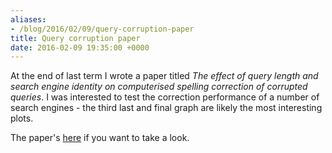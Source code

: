 ```yaml
---
aliases:
- /blog/2016/02/09/query-corruption-paper
title: Query corruption paper
date: 2016-02-09 19:35:00 +0000
---
```


At the end of last term I wrote a paper titled *The effect of query length and search engine identity on computerised spelling correction of corrupted queries*. I was interested to test the correction performance of a number of search engines - the third last and final graph are likely the most interesting plots.

The paper's [here](/posts/2016/02/09/query-corruption-paper/query_corruption_egan.pdf) if you want to take a look.